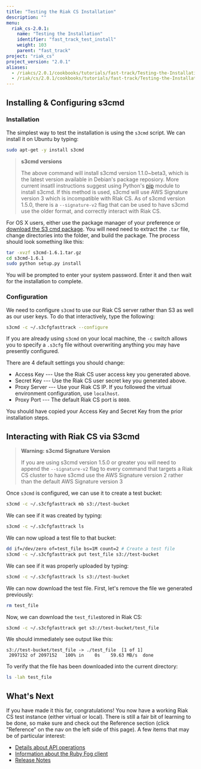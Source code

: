 ```yaml
---
title: "Testing the Riak CS Installation"
description: ""
menu:
  riak_cs-2.0.1:
    name: "Testing the Installation"
    identifier: "fast_track_test_install"
    weight: 103
    parent: "fast_track"
project: "riak_cs"
project_version: "2.0.1"
aliases:
  - /riakcs/2.0.1/cookbooks/tutorials/fast-track/Testing-the-Installation/
  - /riak/cs/2.0.1/cookbooks/tutorials/fast-track/Testing-the-Installation/
---
```


## Installing & Configuring s3cmd

### Installation

The simplest way to test the installation is using the `s3cmd` script.
We can install it on Ubuntu by typing:

``` bash
sudo apt-get -y install s3cmd
```

>**s3cmd versions**
>
> The above command will install s3cmd version 1.1.0~beta3, which is the latest
> version available in Debian's package reposiory. More current insatll
> instructions suggest using Python's [pip](https://pypi.python.org/pypi/pip)
> module to install s3cmd.
> If this method is used, s3cmd will use AWS Signature version 3 which is
> incompatible with RIak CS. As of s3cmd version 1.5.0, there is a
> `--signature-v2` flag that can be used to have s3cmd use the older format, and
> correctly interact with Riak CS.

For OS X users, either use the package manager of your preference or [download the S3 cmd package](http://sourceforge.net/projects/s3tools/files/s3cmd/).
You will need need to extract the `.tar` file, change directories into the
folder, and build the package. The process should look something like this:

``` bash
tar -xvzf s3cmd-1.6.1.tar.gz
cd s3cmd-1.6.1
sudo python setup.py install
```

You will be prompted to enter your system password. Enter it and then
wait for the installation to complete.

### Configuration

We need to configure `s3cmd` to use our Riak CS server rather than S3 as
well as our user keys. To do that interactively, type the following:

``` bash
s3cmd -c ~/.s3cfgfasttrack --configure
```

If you are already using `s3cmd` on your local machine, the `-c` switch
allows you to specify a `.s3cfg` file without overwriting anything you
may have presently configured.

There are 4 default settings you should change:

* Access Key --- Use the Riak CS user access key you generated above.
* Secret Key --- Use the Riak CS user secret key you generated above.
* Proxy Server --- Use your Riak CS IP. If you followed the virtual
  environment configuration, use `localhost`.
* Proxy Port --- The default Riak CS port is `8080`.

You should have copied your Access Key and Secret Key from the prior
installation steps.

## Interacting with Riak CS via S3cmd

>**Warning: s3cmd Signature Version**
>
> If you are using s3cmd version 1.5.0 or greater you will need to append the
> `--signature-v2` flag to every command that targets a Riak CS cluster to have
> s3cmd use the AWS Signature version 2 rather than the default AWS Signature
> version 3

Once `s3cmd` is configured, we can use it to create a test bucket:

``` bash
s3cmd -c ~/.s3cfgfasttrack mb s3://test-bucket
```

We can see if it was created by typing:

``` bash
s3cmd -c ~/.s3cfgfasttrack ls
```

We can now upload a test file to that bucket:

``` bash
dd if=/dev/zero of=test_file bs=1M count=2 # Create a test file
s3cmd -c ~/.s3cfgfasttrack put test_file s3://test-bucket
```

We can see if it was properly uploaded by typing:

``` bash
s3cmd -c ~/.s3cfgfasttrack ls s3://test-bucket
```

We can now download the test file. First, let's remove the file we
generated previously:

``` bash
rm test_file
```

Now, we can download the `test_file`stored in Riak CS:

```bash
s3cmd -c ~/.s3cfgfasttrack get s3://test-bucket/test_file
```

We should immediately see output like this:

```
s3://test-bucket/test_file -> ./test_file  [1 of 1]
 2097152 of 2097152   100% in    0s    59.63 MB/s  done
```

To verify that the file has been downloaded into the current directory:

```bash
ls -lah test_file
```

## What's Next

If you have made it this far, congratulations! You now have a working
Riak CS test instance (either virtual or local). There is still a fair
bit of learning to be done, so make sure and check out the Reference
section (click "Reference" on the nav on the left side of this page). A
few items that may be of particular interest:

* [Details about API operations](/riak/cs/2.0.1/references/apis/storage)
* [Information about the Ruby Fog client](/riak/cs/2.0.1/cookbooks/fog)
* [Release Notes](/riak/cs/2.0.1/cookbooks/release-notes)
